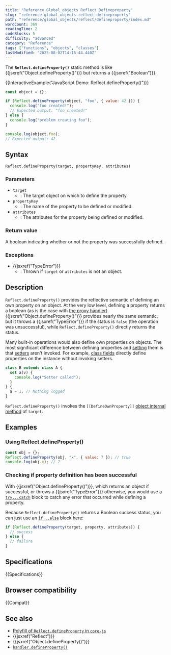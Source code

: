 ```yaml
---
title: "Reference Global_objects Reflect Defineproperty"
slug: "reference-global_objects-reflect-defineproperty"
path: "reference/global_objects/reflect/defineproperty/index.md"
wordCount: 369
readingTime: 2
codeBlocks: 5
difficulty: "advanced"
category: "Reference"
tags: ["functions", "objects", "classes"]
lastModified: "2025-08-02T14:16:44.440Z"
---
```



The **`Reflect.defineProperty()`** static method is like {{jsxref("Object.defineProperty()")}} but returns a {{jsxref("Boolean")}}.

{{InteractiveExample("JavaScript Demo: Reflect.defineProperty()")}}

```js interactive-example
const object = {};

if (Reflect.defineProperty(object, "foo", { value: 42 })) {
  console.log("foo created!");
  // Expected output: "foo created!"
} else {
  console.log("problem creating foo");
}

console.log(object.foo);
// Expected output: 42
```

## Syntax

```js-nolint
Reflect.defineProperty(target, propertyKey, attributes)
```

### Parameters

- `target`
  - : The target object on which to define the property.
- `propertyKey`
  - : The name of the property to be defined or modified.
- `attributes`
  - : The attributes for the property being defined or modified.

### Return value

A boolean indicating whether or not the property was successfully defined.

### Exceptions

- {{jsxref("TypeError")}}
  - : Thrown if `target` or `attributes` is not an object.

## Description

`Reflect.defineProperty()` provides the reflective semantic of defining an own property on an object. At the very low level, defining a property returns a boolean (as is the case with [the proxy handler](/en-US/docs/Web/JavaScript/Reference/Global_Objects/Proxy/Proxy/defineProperty)). {{jsxref("Object.defineProperty()")}} provides nearly the same semantic, but it throws a {{jsxref("TypeError")}} if the status is `false` (the operation was unsuccessful), while `Reflect.defineProperty()` directly returns the status.

Many built-in operations would also define own properties on objects. The most significant difference between defining properties and [setting](/en-US/docs/Web/JavaScript/Reference/Global_Objects/Reflect/set) them is that [setters](/en-US/docs/Web/JavaScript/Reference/Functions/set) aren't invoked. For example, [class fields](/en-US/docs/Web/JavaScript/Reference/Classes/Public_class_fields) directly define properties on the instance without invoking setters.

```js
class B extends class A {
  set a(v) {
    console.log("Setter called");
  }
} {
  a = 1; // Nothing logged
}
```

`Reflect.defineProperty()` invokes the `[[DefineOwnProperty]]` [object internal method](/en-US/docs/Web/JavaScript/Reference/Global_Objects/Proxy#object_internal_methods) of `target`.

## Examples

### Using Reflect.defineProperty()

```js
const obj = {};
Reflect.defineProperty(obj, "x", { value: 7 }); // true
console.log(obj.x); // 7
```

### Checking if property definition has been successful

With {{jsxref("Object.defineProperty()")}}, which returns an object if successful, or throws a {{jsxref("TypeError")}} otherwise, you would use a [`try...catch`](/en-US/docs/Web/JavaScript/Reference/Statements/try...catch) block to catch any error that occurred while defining a property.

Because `Reflect.defineProperty()` returns a Boolean success status, you can just use an [`if...else`](/en-US/docs/Web/JavaScript/Reference/Statements/if...else) block here:

```js
if (Reflect.defineProperty(target, property, attributes)) {
  // success
} else {
  // failure
}
```

## Specifications

{{Specifications}}

## Browser compatibility

{{Compat}}

## See also

- [Polyfill of `Reflect.defineProperty` in `core-js`](https://github.com/zloirock/core-js#ecmascript-reflect)
- {{jsxref("Reflect")}}
- {{jsxref("Object.defineProperty()")}}
- [`handler.defineProperty()`](/en-US/docs/Web/JavaScript/Reference/Global_Objects/Proxy/Proxy/defineProperty)
